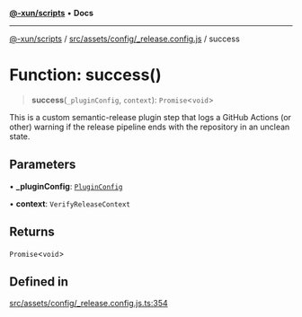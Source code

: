 [**@-xun/scripts**](../../../../../README.md) • **Docs**

***

[@-xun/scripts](../../../../../README.md) / [src/assets/config/\_release.config.js](../README.md) / success

# Function: success()

> **success**(`_pluginConfig`, `context`): `Promise`\<`void`\>

This is a custom semantic-release plugin step that logs a GitHub Actions (or
other) warning if the release pipeline ends with the repository in an unclean
state.

## Parameters

• **\_pluginConfig**: [`PluginConfig`](../type-aliases/PluginConfig.md)

• **context**: `VerifyReleaseContext`

## Returns

`Promise`\<`void`\>

## Defined in

[src/assets/config/\_release.config.js.ts:354](https://github.com/Xunnamius/xscripts/blob/dab28cbd16e1a8b65bb5fd311af787e2401e7d30/src/assets/config/_release.config.js.ts#L354)
